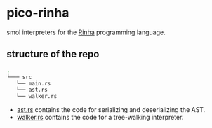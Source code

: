 # pico-rinha

smol interpreters for the [Rinha]() programming language.

## structure of the repo

``` sh
.
└─── src
   └── main.rs
   └── ast.rs
   └── walker.rs
```

- [ast.rs](src/walker.rs) contains the code for serializing and deserializing the AST.
- [walker.rs](src/walker.rs) contains the code for a tree-walking interpreter.